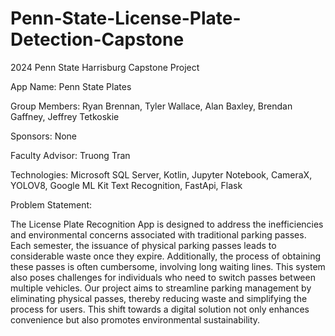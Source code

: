 # Penn-State-License-Plate-Detection-Capstone
2024 Penn State Harrisburg Capstone Project

App Name: Penn State Plates

Group Members: Ryan Brennan, Tyler Wallace, Alan Baxley, Brendan Gaffney, Jeffrey Tetkoskie

Sponsors: None

Faculty Advisor: Truong Tran

Technologies: Microsoft SQL Server, Kotlin, Jupyter Notebook, CameraX, YOLOV8, Google ML Kit Text Recognition, FastApi, Flask

Problem Statement:

The License Plate Recognition App is designed to address the inefficiencies and environmental concerns associated with traditional parking passes. Each semester, the issuance of physical parking passes leads to considerable waste once they expire. Additionally, the process of obtaining these passes is often cumbersome, involving long waiting lines. This system also poses challenges for individuals who need to switch passes between multiple vehicles. Our project aims to streamline parking management by eliminating physical passes, thereby reducing waste and simplifying the process for users. This shift towards a digital solution not only enhances convenience but also promotes environmental sustainability.
